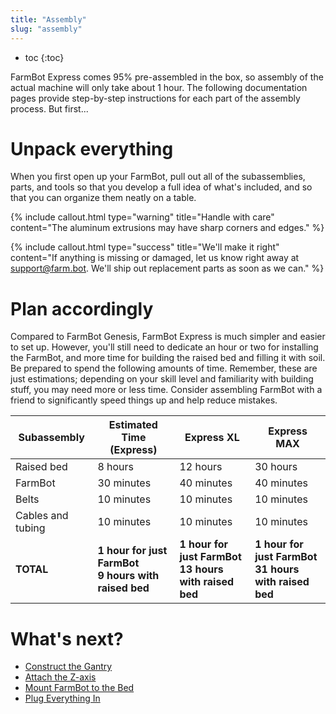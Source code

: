 ```yaml
---
title: "Assembly"
slug: "assembly"
---
```


* toc
{:toc}

FarmBot Express comes 95% pre-assembled in the box, so assembly of the actual machine will only take about 1 hour. The following documentation pages provide step-by-step instructions for each part of the assembly process. But first...

# Unpack everything

When you first open up your FarmBot, pull out all of the subassemblies, parts, and tools so that you develop a full idea of what's included, and so that you can organize them neatly on a table.

{%
include callout.html
type="warning"
title="Handle with care"
content="The aluminum extrusions may have sharp corners and edges."
%}

{%
include callout.html
type="success"
title="We'll make it right"
content="If anything is missing or damaged, let us know right away at [support@farm.bot](mailto:support@farm.bot). We'll ship out replacement parts as soon as we can."
%}

# Plan accordingly

Compared to FarmBot Genesis, FarmBot Express is much simpler and easier to set up. However, you'll still need to dedicate an hour or two for installing the FarmBot, and more time for building the raised bed and filling it with soil. Be prepared to spend the following amounts of time. Remember, these are just estimations; depending on your skill level and familiarity with building stuff, you may need more or less time. Consider assembling FarmBot with a friend to significantly speed things up and help reduce mistakes.

|Subassembly                   |Estimated Time (Express)      |Express XL                    |Express MAX                   |
|------------------------------|------------------------------|------------------------------|------------------------------|
|Raised bed                    |8 hours                       |12 hours                      |30 hours
|FarmBot                       |30 minutes                    |40 minutes                    |40 minutes
|Belts                         |10 minutes                    |10 minutes                    |10 minutes
|Cables and tubing             |10 minutes                    |10 minutes                    |10 minutes
|**TOTAL**                     |**1 hour for just FarmBot**<br>**9 hours with raised bed**|**1 hour for just FarmBot**<br>**13 hours with raised bed**|**1 hour for just FarmBot**<br>**31 hours with raised bed**

# What's next?

 * [Construct the Gantry](assembly/construct-the-gantry.md)
 * [Attach the Z-axis](assembly/attach-the-z-axis.md)
 * [Mount FarmBot to the Bed](assembly/mount-farmbot-to-the-bed.md)
 * [Plug Everything In](assembly/plug-everything-in.md)
